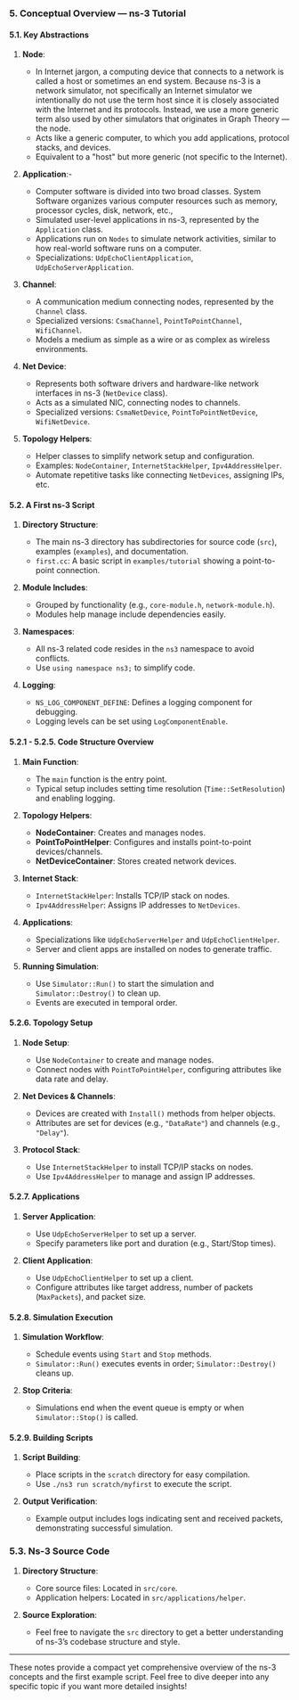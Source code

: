 ### 5. Conceptual Overview — ns-3 Tutorial
#### 5.1. Key Abstractions
1. **Node**:
   - In Internet jargon, a computing device that connects to a network is called a host or sometimes an end system. Because ns-3 is a  network simulator, not specifically an Internet simulator  we intentionally do not use the term host since it is closely associated with the Internet and its protocols. Instead, we use a more generic term also used by other simulators that originates in Graph Theory — the node.
   - Acts like a generic computer, to which you add applications, protocol stacks, and devices.
   - Equivalent to a "host" but more generic (not specific to the Internet).

2. **Application**:-
   - Computer software is divided into two broad classes. System Software organizes various computer resources such as memory, processor cycles, disk, network, etc.,
   - Simulated user-level applications in ns-3, represented by the `Application` class.
   - Applications run on `Nodes` to simulate network activities, similar to how real-world software runs on a computer.
   - Specializations: `UdpEchoClientApplication`, `UdpEchoServerApplication`.

3. **Channel**:
   - A communication medium connecting nodes, represented by the `Channel` class.
   - Specialized versions: `CsmaChannel`, `PointToPointChannel`, `WifiChannel`.
   - Models a medium as simple as a wire or as complex as wireless environments.

4. **Net Device**:
   - Represents both software drivers and hardware-like network interfaces in ns-3 (`NetDevice` class).
   - Acts as a simulated NIC, connecting nodes to channels.
   - Specialized versions: `CsmaNetDevice`, `PointToPointNetDevice`, `WifiNetDevice`.

5. **Topology Helpers**:
   - Helper classes to simplify network setup and configuration.
   - Examples: `NodeContainer`, `InternetStackHelper`, `Ipv4AddressHelper`.
   - Automate repetitive tasks like connecting `NetDevices`, assigning IPs, etc.

#### 5.2. A First ns-3 Script
1. **Directory Structure**:
   - The main ns-3 directory has subdirectories for source code (`src`), examples (`examples`), and documentation.
   - `first.cc`: A basic script in `examples/tutorial` showing a point-to-point connection.

2. **Module Includes**:
   - Grouped by functionality (e.g., `core-module.h`, `network-module.h`).
   - Modules help manage include dependencies easily.

3. **Namespaces**:
   - All ns-3 related code resides in the `ns3` namespace to avoid conflicts.
   - Use `using namespace ns3;` to simplify code.

4. **Logging**:
   - `NS_LOG_COMPONENT_DEFINE`: Defines a logging component for debugging.
   - Logging levels can be set using `LogComponentEnable`.

#### 5.2.1 - 5.2.5. Code Structure Overview
1. **Main Function**:
   - The `main` function is the entry point.
   - Typical setup includes setting time resolution (`Time::SetResolution`) and enabling logging.

2. **Topology Helpers**:
   - **NodeContainer**: Creates and manages nodes.
   - **PointToPointHelper**: Configures and installs point-to-point devices/channels.
   - **NetDeviceContainer**: Stores created network devices.

3. **Internet Stack**:
   - `InternetStackHelper`: Installs TCP/IP stack on nodes.
   - `Ipv4AddressHelper`: Assigns IP addresses to `NetDevices`.

4. **Applications**:
   - Specializations like `UdpEchoServerHelper` and `UdpEchoClientHelper`.
   - Server and client apps are installed on nodes to generate traffic.

5. **Running Simulation**:
   - Use `Simulator::Run()` to start the simulation and `Simulator::Destroy()` to clean up.
   - Events are executed in temporal order.

#### 5.2.6. Topology Setup
1. **Node Setup**:
   - Use `NodeContainer` to create and manage nodes.
   - Connect nodes with `PointToPointHelper`, configuring attributes like data rate and delay.

2. **Net Devices & Channels**:
   - Devices are created with `Install()` methods from helper objects.
   - Attributes are set for devices (e.g., `"DataRate"`) and channels (e.g., `"Delay"`).

3. **Protocol Stack**:
   - Use `InternetStackHelper` to install TCP/IP stacks on nodes.
   - Use `Ipv4AddressHelper` to manage and assign IP addresses.

#### 5.2.7. Applications
1. **Server Application**:
   - Use `UdpEchoServerHelper` to set up a server.
   - Specify parameters like port and duration (e.g., Start/Stop times).

2. **Client Application**:
   - Use `UdpEchoClientHelper` to set up a client.
   - Configure attributes like target address, number of packets (`MaxPackets`), and packet size.

#### 5.2.8. Simulation Execution
1. **Simulation Workflow**:
   - Schedule events using `Start` and `Stop` methods.
   - `Simulator::Run()` executes events in order; `Simulator::Destroy()` cleans up.

2. **Stop Criteria**:
   - Simulations end when the event queue is empty or when `Simulator::Stop()` is called.

#### 5.2.9. Building Scripts
1. **Script Building**:
   - Place scripts in the `scratch` directory for easy compilation.
   - Use `./ns3 run scratch/myfirst` to execute the script.

2. **Output Verification**:
   - Example output includes logs indicating sent and received packets, demonstrating successful simulation.

### 5.3. Ns-3 Source Code
1. **Directory Structure**:
   - Core source files: Located in `src/core`.
   - Application helpers: Located in `src/applications/helper`.

2. **Source Exploration**:
   - Feel free to navigate the `src` directory to get a better understanding of ns-3’s codebase structure and style.

---

These notes provide a compact yet comprehensive overview of the ns-3 concepts and the first example script. Feel free to dive deeper into any specific topic if you want more detailed insights!